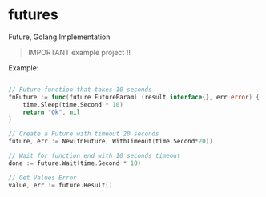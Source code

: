 # futures

Future, Golang Implementation

> IMPORTANT example project !!

Example:

```go

// Future function that takes 10 seconds
fnFuture := func(future FutureParam) (result interface{}, err error) {
    time.Sleep(time.Second * 10)
    return "Ok", nil
}

// Create a Future with timeout 20 seconds
future, err := New(fnFuture, WithTimeout(time.Second*20))

// Wait for function end with 10 seconds timeout
done := future.Wait(time.Second * 10)

// Get Values Error
value, err := future.Result()

```
